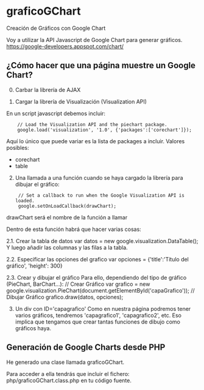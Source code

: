 graficoGChart
=============

Creación de Gráficos con Google Chart

Voy a utilizar la API Javascript de Google Chart para generar gráficos.
https://google-developers.appspot.com/chart/

¿Cómo hacer que una página muestre un Google Chart?
---------------------------------------------------
0. Carbar la librería de AJAX
<script type="text/javascript" src="https://www.google.com/jsapi"></script>

1. Cargar la librería de Visualización (Visualization API)

En un script javascript debemos incluir:

		// Load the Visualization API and the piechart package.
		google.load('visualization', '1.0', {'packages':['corechart']});

Aquí lo único que puede variar es la lista de packages a incluir. Valores posibles:
- corechart
- table

2. Una llamada a una función cuando se haya cargado la librería para dibujar el gráfico:


      	// Set a callback to run when the Google Visualization API is loaded.
      	google.setOnLoadCallback(drawChart);

drawChart será el nombre de la función a llamar

Dentro de esta función habrá que hacer varias cosas:

2.1. Crear la tabla de datos
	var datos = new google.visualization.DataTable();
	Y luego añadir las columnas y las filas a la tabla.
	
2.2. Especificar las opciones del grafico
	var opciones = {'title':'Título del gráfico',
					'height': 300}
					
2.3. Crear y dibujar el gráfico
	Para ello, dependiendo del tipo de gráfico (PieChart, BarChart...):
		// Crear Gráfico
		var grafico = new google.visualization.PieChart(document.getElementById('capaGrafico'));
		// Dibujar Gráfico
        grafico.draw(datos, opciones);

3. Un div con ID='capagrafico'
	Como en nuestra página podremos tener varios gráficos, tendremos 'capagrafico1', 'capagrafico2', etc.
	Eso implica que tengamos que crear tantas funciones de dibujo como gráficos haya.
	

Generación de Google Charts desde PHP
-------------------------------------

He generado una clase llamada graficoGChart.

Para acceder a ella tendrás que incluir el fichero:
	php/graficoGChart.class.php
en tu código fuente.

